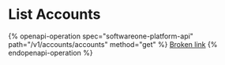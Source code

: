 # List Accounts

{% openapi-operation spec="softwareone-platform-api" path="/v1/accounts/accounts" method="get" %}
[Broken link](broken-reference)
{% endopenapi-operation %}
